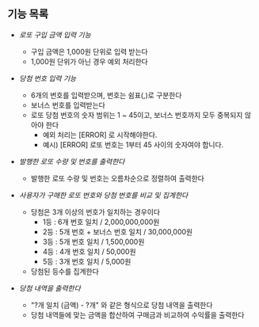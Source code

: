 ## 기능 목록
* *로또 구입 금액 입력 기능*
    - 구입 금액은 1,000원 단위로 입력 받는다
    - 1,000원 단위가 아닌 경우 예외 처리한다

* *당첨 번호 입력 기능*
    - 6개의 번호를 입력받으며, 번호는 쉼표(,)로 구분한다
    - 보너스 번호를 입력받는다
    - 로또 당첨 번호의 숫자 범위는 1 ~ 45이고, 보너스 번호까지 모두 중복되지 않아야 한다
        + 예외 처리는 [ERROR] 로 시작해야한다.
        + 예시) [ERROR] 로또 번호는 1부터 45 사이의 숫자여야 합니다.

* *발행한 로또 수량 및 번호를 출력한다*
    - 발행한 로또 수량 및 번호는 오름차순으로 정렬하여 출력한다

* *사용자가 구매한 로또 번호와 당첨 번호를 비교 및 집계한다*
    - 당첨은 3개 이상의 번호가 일치하는 경우이다    
        + 1등 : 6개 번호 일치 / 2,000,000,000원
        + 2등 : 5개 번호 + 보너스 번호 일치 / 30,000,000원
        + 3등 : 5개 번호 일치 / 1,500,000원
        + 4등 : 4개 번호 일치 / 50,000원
        + 5등 : 3개 번호 일치 / 5,000원
    - 당첨된 등수를 집계한다

* *당첨 내역을 출력한다*
    - "?개 일치 (금액) - ?개" 와 같은 형식으로 당첨 내역을 출력한다
    - 당첨 내역들에 맞는 금액을 합산하여 구매금과 비교하여 수익률을 출력한다